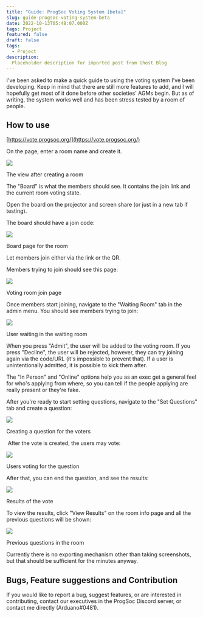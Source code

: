 ```yaml
---
title: "Guide: ProgSoc Voting System [beta]"
slug: guide-progsoc-voting-system-beta
date: 2022-10-13T05:48:07.000Z
tags: Project
featured: false
draft: false
tags:
  - Project
description:
  Placeholder description for imported post from Ghost Blog 
---
```

I've been asked to make a quick guide to using the voting system I've been developing. Keep in mind that there are still more features to add, and I will hopefully get most of it done before other societies' AGMs begin. But as of writing, the system works well and has been stress tested by a room of people.

How to use
----------

[https://vote.progsoc.org/](https://vote.progsoc.org/)

On the page, enter a room name and create it.

![](./assets/images/2022/10/image-1.png)

The view after creating a room

The "Board" is what the members should see. It contains the join link and the current room voting state.

Open the board on the projector and screen share (or just in a new tab if testing).

The board should have a join code:

![](./assets/images/2022/10/image-2.png)

Board page for the room

Let members join either via the link or the QR.

Members trying to join should see this page:

![](./assets/images/2022/10/image-3.png)

Voting room join page

Once members start joining, navigate to the "Waiting Room" tab in the admin menu. You should see members trying to join:

![](./assets/images/2022/10/image-5.png)

User waiting in the waiting room

When you press "Admit", the user will be added to the voting room. If you press "Decline", the user will be rejected, however, they can try joining again via the code/URL (it's impossible to prevent that). If a user is unintentionally admitted, it is possible to kick them after.

The "In Person" and "Online" options help you as an exec get a general feel for who's applying from where, so you can tell if the people applying are really present or they're fake.

After you're ready to start setting questions, navigate to the "Set Questions" tab and create a question:

![](./assets/images/2022/10/image-6.png)

Creating a question for the voters

 After the vote is created, the users may vote:

![](./assets/images/2022/10/image-7.png)

Users voting for the question

After that, you can end the question, and see the results:

![](./assets/images/2022/10/image-8.png)

Results of the vote

To view the results, click "View Results" on the room info page and all the previous questions will be shown:

![](./assets/images/2022/10/image-9.png)

Previous questions in the room

Currently there is no exporting mechanism other than taking screenshots, but that should be sufficient for the minutes anyway.

Bugs, Feature suggestions and Contribution
------------------------------------------

If you would like to report a bug, suggest features, or are interested in contributing, contact our executives in the ProgSoc Discord server, or contact me directly (Arduano#0481).
